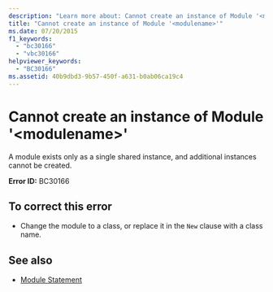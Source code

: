 ```yaml
---
description: "Learn more about: Cannot create an instance of Module '<modulename>"
title: "Cannot create an instance of Module '<modulename>'"
ms.date: 07/20/2015
f1_keywords: 
  - "bc30166"
  - "vbc30166"
helpviewer_keywords: 
  - "BC30166"
ms.assetid: 40b9dbd3-9b57-450f-a631-b0ab06ca19c4
---
```

# Cannot create an instance of Module '\<modulename>'

A module exists only as a single shared instance, and additional instances cannot be created.  
  
 **Error ID:** BC30166  
  
## To correct this error  
  
- Change the module to a class, or replace it in the `New` clause with a class name.  
  
## See also

- [Module Statement](../language-reference/statements/module-statement.md)
